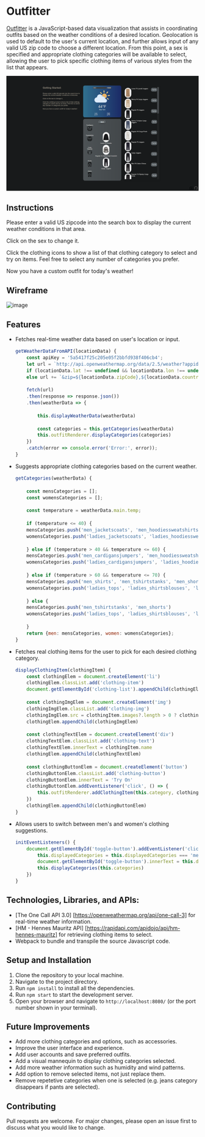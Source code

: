# Outfitter

<a href="https://inkorrect-code.github.io/Outfitter/">Outfitter</a> is a JavaScript-based data visualization that assists in coordinating outfits based on the weather conditions of a desired location. Geolocation is used to default to the user's current location, and further allows input of any valid US zip code to choose a different location. From this point, a sex is specified and appropriate clothing categories will be available to select, allowing the user to pick specific clothing items of various styles from the list that appears.

![image](image-1.png)

## Instructions
Please enter a valid US zipcode into the search box to display the current weather conditions in that area.

Click on the sex to change it.

Click the clothing icons to show a list of that clothing category to select and try on items. Feel free to select any number of categories you prefer.

Now you have a custom outfit for today's weather!

## Wireframe
![image](https://github.com/Inkorrect-Code/Outfitter/assets/148132042/def4f079-bda1-4a57-944f-0d6a8e43741d)

## Features
- Fetches real-time weather data based on user's location or input.

    ```javascript
    getWeatherDataFromAPI(locationData) {
        const apiKey = '5a5417f25c205e05f2bbfd938f406cb4';
        let url = `http://api.openweathermap.org/data/2.5/weather?appid=${apiKey}&units=imperial`;
        if (locationData.lat !== undefined && locationData.lon !== undefined) url += `&lat=${locationData.lat}&lon=${locationData.lon}`
        else url += `&zip=${locationData.zipCode},${locationData.countryCode}`

        fetch(url)
        .then(response => response.json())
        .then(weatherData => { 
            
            this.displayWeatherData(weatherData)

            const categories = this.getCategories(weatherData)
            this.outfitRenderer.displayCategories(categories)
        })
        .catch(error => console.error('Error:', error));
    }

    ```
- Suggests appropriate clothing categories based on the current weather.

    ```javascript
    getCategories(weatherData) {
    
        const mensCategories = [];
        const womensCategories = [];

        const temperature = weatherData.main.temp;

        if (temperature <= 40) {
        mensCategories.push('men_jacketscoats', 'men_hoodiessweatshirts', 'men_shirts', 'men_trousers', 'men_jeans')
        womensCategories.push('ladies_jacketscoats', 'ladies_hoodiessweatshirts', 'ladies_trousers', 'ladies_jeans')

        } else if (temperature > 40 && temperature <= 60) {
        mensCategories.push('men_cardigansjumpers', 'men_hoodiessweatshirts', 'men_shirts', 'men_trousers', 'men_jeans')
        womensCategories.push('ladies_cardigansjumpers', 'ladies_hoodiessweatshirts', 'ladies_tops', 'ladies_shirtsblouses', 'ladies_trousers', 'ladies_jeans', 'ladies_dresses')

        } else if (temperature > 60 && temperature <= 70) {
        mensCategories.push('men_shirts', 'men_tshirtstanks', 'men_shorts', 'men_trousers', 'men_jeans')
        womensCategories.push('ladies_tops', 'ladies_shirtsblouses', 'ladies_trousers', 'ladies_jeans', 'ladies_skirts', 'ladies_dresses')

        } else {
        mensCategories.push('men_tshirtstanks', 'men_shorts')
        womensCategories.push('ladies_tops', 'ladies_shirtsblouses', 'ladies_skirts', 'ladies_shorts', 'ladies_dresses')

        }
        return {men: mensCategories, women: womensCategories};
  }
    ```
- Fetches real clothing items for the user to pick for each desired clothing category.

    ```javascript
    displayClothingItem(clothingItem) {
        const clothingElem = document.createElement('li')
        clothingElem.classList.add('clothing-item')
        document.getElementById('clothing-list').appendChild(clothingElem)

        const clothingImgElem = document.createElement('img')
        clothingImgElem.classList.add('clothing-img')
        clothingImgElem.src = clothingItem.images?.length > 0 ? clothingItem.images[0].url : ''
        clothingElem.appendChild(clothingImgElem)

        const clothingTextElem = document.createElement('div')
        clothingTextElem.classList.add('clothing-text')
        clothingTextElem.innerText = clothingItem.name
        clothingElem.appendChild(clothingTextElem)

        const clothingButtonElem = document.createElement('button')
        clothingButtonElem.classList.add('clothing-button')
        clothingButtonElem.innerText = 'Try On'
        clothingButtonElem.addEventListener('click', () => {
            this.outfitRenderer.addClothingItem(this.category, clothingItem)
        })
        clothingElem.appendChild(clothingButtonElem)
    }
    ```
- Allows users to switch between men's and women's clothing suggestions.

    ```javascript
    initEventListeners() {
        document.getElementById('toggle-button').addEventListener('click', () => {
            this.displayedCategories = this.displayedCategories === 'men' ? 'women' : 'men'
            document.getElementById('toggle-button').innerText = this.displayedCategories.toUpperCase()
            this.displayCategories(this.categories)
        })
    }
    ```

## Technologies, Libraries, and APIs:
- [The One Call API 3.0] [https://openweathermap.org/api/one-call-3] for real-time weather information.
- [HM - Hennes Mauritz API] [https://rapidapi.com/apidojo/api/hm-hennes-mauritz] for retrieving clothing items to select.
- Webpack to bundle and transpile the source Javascript code.

## Setup and Installation
1. Clone the repository to your local machine.
2. Navigate to the project directory.
3. Run `npm install` to install all the dependencies.
4. Run `npm start` to start the development server.
5. Open your browser and navigate to `http://localhost:8080/` (or the port number shown in your terminal).

## Future Improvements
- Add more clothing categories and options, such as accessories.
- Improve the user interface and experience.
- Add user accounts and save preferred outfits.
- Add a visual mannequin to display clothing categories selected.
- Add more weather information such as humidity and wind patterns.
- Add option to remove selected items, not just replace them.
- Remove repetetive categories when one is selected (e.g. jeans category disappears if pants are selected).

## Contributing
Pull requests are welcome. For major changes, please open an issue first to discuss what you would like to change.
